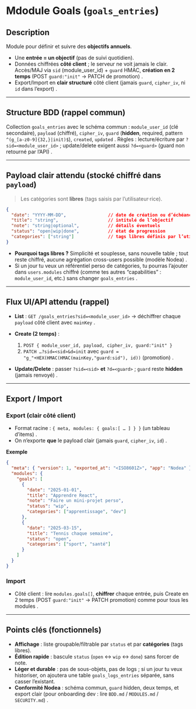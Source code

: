 # Mdodule Goals (`goals_entries`)

## Description

Module pour définir et suivre des **objectifs annuels**.

* Une **entrée = un objectif** (pas de suivi quotidien).
* Données chiffrées **côté client** ; le serveur ne voit jamais le clair. Accès/MAJ via `sid` (module\_user\_id) + `guard` HMAC, **création en 2 temps** (POST `guard:"init"` → PATCH de promotion)  .
* Export/Import en **clair structuré** côté client (jamais `guard`, `cipher_iv`, ni `id` dans l’export) .

---

## Structure BDD (rappel commun)

Collection `goals_entries` avec le schéma commun :
`module_user_id` (clé secondaire), `payload` (chiffré), `cipher_iv`, `guard` (**hidden**, required, pattern `^(g_[a-z0-9]{32,}|init)$`), `created`, `updated` .
Règles : lecture/écriture par `?sid=<module_user_id>` ; update/delete exigent aussi `?d=<guard>` (guard non retourné par l’API) .

---

## Payload clair attendu (stocké chiffré dans `payload`)

> Les catégories sont **libres** (tags saisis par l’utilisateur·rice).

```json
{
  "date": "YYYY-MM-DD",                // date de création ou d’échéance (selon ton usage)
  "title": "string",                   // intitulé de l’objectif
  "note": "string|optional",           // détails éventuels
  "status": "open|wip|done",           // état de progression
  "categories": ["string"]             // tags libres définis par l’utilisateur·rice
}
```

* **Pourquoi tags libres ?** Simplicité et souplesse, sans nouvelle table ; tout reste chiffré, aucune agrégation cross-users possible (modèle Nodea) .
* Si un jour tu veux un référentiel perso de catégories, tu pourras l’ajouter dans `users.modules` chiffré (comme tes autres “capabilities” : `module_user_id`, etc.) sans changer `goals_entries` .

---

## Flux UI/API attendu (rappel)

* **List** : `GET /goals_entries?sid=<module_user_id>` → déchiffrer chaque `payload` côté client avec `mainKey` .
* **Create (2 temps)** :

  1. `POST { module_user_id, payload, cipher_iv, guard:"init" }`
  2. `PATCH …?sid=<sid>&d=init` avec `guard = "g_"+HEX(HMAC(HMAC(mainKey,"guard:sid"), id))` (promotion) .
* **Update/Delete** : passer `?sid=<sid>` **et** `?d=<guard>` ; `guard` reste **hidden** (jamais renvoyé) .

---

## Export / Import

### Export (clair côté client)

* Format racine : `{ meta, modules: { goals:[ … ] } }` (un tableau d’items) .
* On n’exporte **que** le payload clair (jamais `guard`, `cipher_iv`, `id`) .

**Exemple**

```json
{
  "meta": { "version": 1, "exported_at": "<ISO8601Z>", "app": "Nodea" },
  "modules": {
    "goals": [
      {
        "date": "2025-01-01",
        "title": "Apprendre React",
        "note": "Faire un mini-projet perso",
        "status": "wip",
        "categories": ["apprentissage", "dev"]
      },
      {
        "date": "2025-03-15",
        "title": "Tennis chaque semaine",
        "status": "open",
        "categories": ["sport", "santé"]
      }
    ]
  }
}
```

### Import

* Côté client : lire `modules.goals[]`, **chiffrer** chaque entrée, puis Create en 2 temps (POST `guard:"init"` → PATCH promotion) comme pour tous les modules  .

---

## Points clés (fonctionnels)

* **Affichage** : liste groupable/filtrable par `status` et par **catégories** (tags libres).
* **Édition rapide** : bascule `status` (`open` ↔ `wip` ↔ `done`) sans forcer de note.
* **Léger et durable** : pas de sous-objets, pas de logs ; si un jour tu veux historiser, on ajoutera une table `goals_logs_entries` séparée, sans casser l’existant.
* **Conformité Nodea** : schéma commun, `guard` hidden, deux temps, et export clair (pour onboarding dev : lire `BDD.md` / `MODULES.md` / `SECURITY.md`)  .
